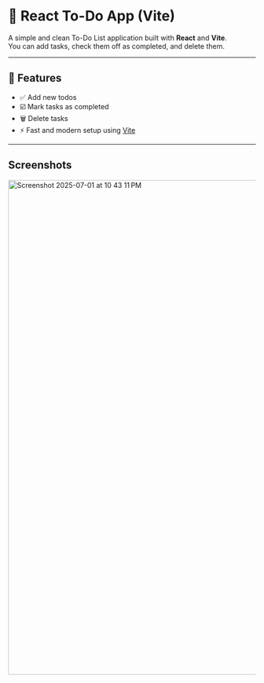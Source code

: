# 📝 React To-Do App (Vite)

A simple and clean To-Do List application built with **React** and **Vite**.  
You can add tasks, check them off as completed, and delete them.

---

## 🚀 Features

- ✅ Add new todos
- ☑️ Mark tasks as completed
- 🗑️ Delete tasks
- ⚡ Fast and modern setup using [Vite](https://vitejs.dev/)

---

##  Screenshots

<img width="1007" alt="Screenshot 2025-07-01 at 10 43 11 PM" src="https://github.com/user-attachments/assets/f6fbbf7d-d1b9-4ab4-bd4e-de1bd27c6090" />
